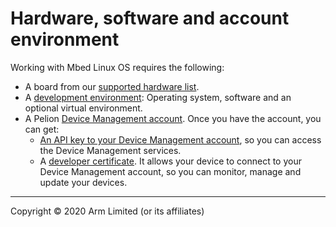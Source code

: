 # Hardware, software and account environment

Working with Mbed Linux OS requires the following:

* A board from our [supported hardware list](../getting-started/hardware.html).
* A [development environment](../getting-started/development-environment.html): Operating system, software and an optional virtual environment.
* A Pelion [Device Management account](../getting-started/pelion-accounts-and-certificates.html). Once you have the account, you can get:
    * [An API key to your Device Management account](../getting-started/api-keys.html), so you can access the Device Management services.
    * A [developer certificate](../getting-started/provisioning-development.html). It allows your device to connect to your Device Management account, so you can monitor, manage and update your devices.


***

Copyright © 2020 Arm Limited (or its affiliates)
